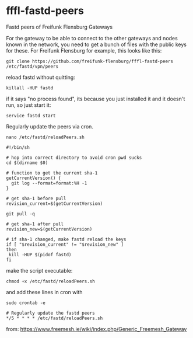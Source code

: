 # fffl-fastd-peers
Fastd peers of Freifunk Flensburg Gateways

For the gateway to be able to connect to the other gateways and nodes known in the network, you need to get a bunch of files with the public keys for these. For Freifunk Flensburg for example, this looks like this:

```
git clone https://github.com/freifunk-flensburg/fffl-fastd-peers /etc/fastd/vpn/peers
```
reload fastd without quitting:

```
killall -HUP fastd
```

if it says "no process found", its because you just installed it and it doesn't run, so just start it:

```
service fastd start
```

Regularly update the peers via cron.

```
nano /etc/fastd/reloadPeers.sh
```


```
#!/bin/sh

# hop into correct directory to avoid cron pwd sucks
cd $(dirname $0)

# function to get the current sha-1
getCurrentVersion() {
  git log --format=format:%H -1
}

# get sha-1 before pull
revision_current=$(getCurrentVersion)

git pull -q

# get sha-1 after pull
revision_new=$(getCurrentVersion)

# if sha-1 changed, make fastd reload the keys
if [ "$revision_current" != "$revision_new" ]
then
 kill -HUP $(pidof fastd)
fi
```

make the script executable:

```
chmod +x /etc/fastd/reloadPeers.sh
```

and add these lines in cron with

```
sudo crontab -e
```
```
# Regularly update the fastd peers
*/5 * * * * /etc/fastd/reloadPeers.sh
```

from: https://www.freemesh.ie/wiki/index.php/Generic_Freemesh_Gateway
